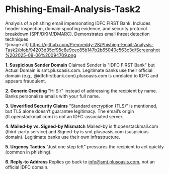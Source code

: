 # Phishing-Email-Analysis-Task2
Analysis of a phishing email impersonating IDFC FIRST Bank. Includes header inspection, domain spoofing evidence, and security protocol breakdown (SPF/DKIM/DMARC). Demonstrates email threat detection techniques  
![image alt] https://github.com/Premreddy-28/Phishing-Email-Analysis-Task2/blob/94203d35cf95c8e9cec85b147b2b65040c563c3d/Screenshot%202025-08-06%20094709.png

**1. Suspicious Sender Domain**
Claimed Sender is "IDFC FIRST Bank" but Actual Domain is smt.plusoasis.com. Legitimate banks use their official domain (e.g., @idfcfirstbank.com).plusoasis.com is unrelated to IDFC and appears fraudulent.  

**2. Generic Greeting**
"Hi Sir" instead of addressing the recipient by name. Banks personalize emails with your full name.  

**3. Unverified Security Claims**
"Standard encryption (TLS)" is mentioned, but TLS alone doesn’t guarantee legitimacy. The email’s origin (ft.openstackmail.com) is not an IDFC-associated server.

**4. Mailed-by vs. Signed-by Mismatch**
Mailed-by is ft.openstackmail.com (third-party service) and Signed-by is smt.plusoasis.com (suspicious domain). Legitimate banks use their own infrastructure.

**5. Urgency Tactics**
"Just one step left" pressures the recipient to act quickly (common in phishing).

**6. Reply-to Address**
Replies go back to info@smt.plusoasis.com, not an official IDFC domain.


